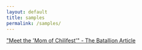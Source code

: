 ```yaml
---
layout: default
title: samples
permalink: /samples/
---
```


["Meet the &#39;Mom of Chilifest&#39;" - The Batallion Article](http://www.thebatt.com/life-arts/meet-the-mom-of-chilifest/article_8455f37a-02be-11e6-933f-5bb689d3f56e.html)


